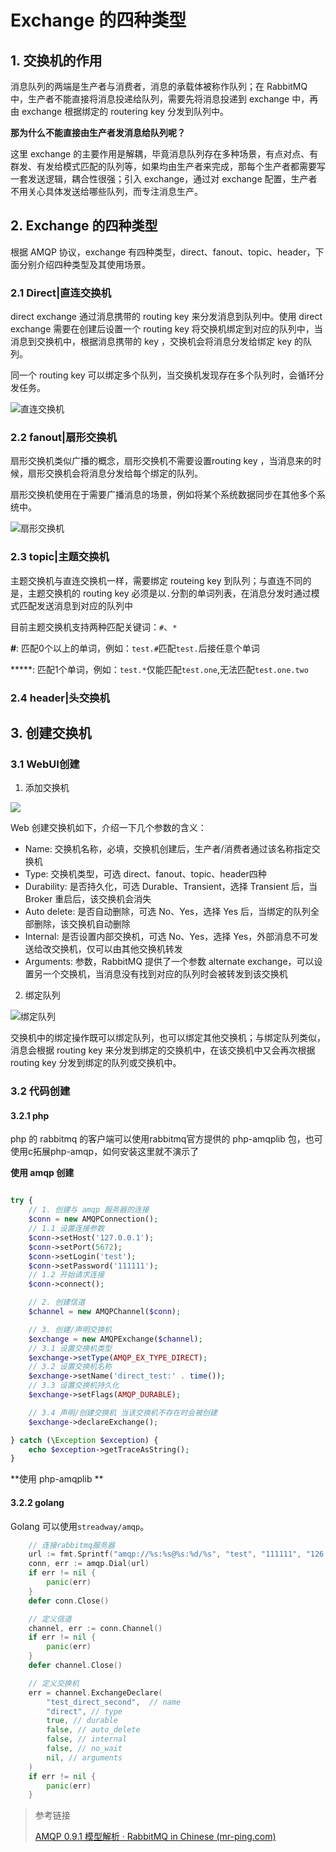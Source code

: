 # Exchange 的四种类型



## 1. 交换机的作用

消息队列的两端是生产者与消费者，消息的承载体被称作队列；在 RabbitMQ 中，生产者不能直接将消息投递给队列，需要先将消息投递到 exchange 中，再由 exchange 根据绑定的 routering key 分发到队列中。

**那为什么不能直接由生产者发消息给队列呢？**

这里 exchange 的主要作用是解耦，毕竟消息队列存在多种场景，有点对点、有群发、有发给模式匹配的队列等，如果均由生产者来完成，那每个生产者都需要写一套发送逻辑，耦合性很强；引入 exchange，通过对 exchange 配置，生产者不用关心具体发送给哪些队列，而专注消息生产。

## 2. Exchange 的四种类型

根据 AMQP 协议，exchange 有四种类型，direct、fanout、topic、header，下面分别介绍四种类型及其使用场景。

### 2.1 Direct|直连交换机

direct exchange 通过消息携带的 routing key 来分发消息到队列中。使用 direct exchange 需要在创建后设置一个 routing key 将交换机绑定到对应的队列中，当消息到交换机中，根据消息携带的 key ，交换机会将消息分发给绑定 key 的队列。

同一个 routing key 可以绑定多个队列，当交换机发现存在多个队列时，会循环分发任务。

![直连交换机](../../image/exchange-direct.png)



### 2.2 fanout|扇形交换机

扇形交换机类似广播的概念，扇形交换机不需要设置routing key ，当消息来的时候，扇形交换机会将消息分发给每个绑定的队列。

扇形交换机使用在于需要广播消息的场景，例如将某个系统数据同步在其他多个系统中。

![扇形交换机](../../image/exchange-fanout.png)

### 2.3 topic|主题交换机

主题交换机与直连交换机一样，需要绑定 routeing key 到队列；与直连不同的是，主题交换机的 routing key 必须是以`.`分割的单词列表，在消息分发时通过模式匹配发送消息到对应的队列中

目前主题交换机支持两种匹配关键词：`#`、`*`

**#**: 匹配0个以上的单词，例如：`test.#`匹配`test.`后接任意个单词

*****: 匹配1个单词，例如：`test.*`仅能匹配`test.one`,无法匹配`test.one.two`


### 2.4 header|头交换机


## 3. 创建交换机

### 3.1 WebUI创建

1. 添加交换机

![](../../image/rabbitmq_webui_add_exchange.png)

Web 创建交换机如下，介绍一下几个参数的含义：

- Name: 交换机名称，必填，交换机创建后，生产者/消费者通过该名称指定交换机
- Type: 交换机类型，可选 direct、fanout、topic、header四种
- Durability: 是否持久化，可选 Durable、Transient，选择 Transient 后，当 Broker 重启后，该交换机会消失
- Auto delete: 是否自动删除，可选 No、Yes，选择 Yes 后，当绑定的队列全部删除，该交换机自动删除
- Internal: 是否设置内部交换机，可选 No、Yes，选择 Yes，外部消息不可发送给改交换机，仅可以由其他交换机转发
- Arguments: 参数，RabbitMQ 提供了一个参数 alternate exchange，可以设置另一个交换机，当消息没有找到对应的队列时会被转发到该交换机



2. 绑定队列

![绑定队列](../../image/bind_queue.png)

交换机中的绑定操作既可以绑定队列，也可以绑定其他交换机；与绑定队列类似，消息会根据 routing key 来分发到绑定的交换机中，在该交换机中又会再次根据 routing key 分发到绑定的队列或交换机中。

### 3.2 代码创建

#### 3.2.1 php

php 的 rabbitmq 的客户端可以使用rabbitmq官方提供的 php-amqplib 包，也可使用c拓展php-amqp，如何安装这里就不演示了

**使用 amqp 创建**

```php

try {
    // 1. 创建与 amqp 服务器的连接
    $conn = new AMQPConnection();
    // 1.1 设置连接参数
    $conn->setHost('127.0.0.1');
    $conn->setPort(5672);
    $conn->setLogin('test');
    $conn->setPassword('111111');
    // 1.2 开始请求连接
    $conn->connect();

    // 2. 创建信道
    $channel = new AMQPChannel($conn);

    // 3. 创建/声明交换机
    $exchange = new AMQPExchange($channel);
    // 3.1 设置交换机类型
    $exchange->setType(AMQP_EX_TYPE_DIRECT);
    // 3.2 设置交换机名称
    $exchange->setName('direct_test:' . time());
    // 3.3 设置交换机持久化
    $exchange->setFlags(AMQP_DURABLE);

    // 3.4 声明/创建交换机 当该交换机不存在时会被创建
    $exchange->declareExchange();

} catch (\Exception $exception) {
    echo $exception->getTraceAsString();
}
```

**使用 php-amqplib **




#### 3.2.2 golang

Golang 可以使用`streadway/amqp`。

```go
	// 连接rabbitmq服务器
	url := fmt.Sprintf("amqp://%s:%s@%s:%d/%s", "test", "111111", "126.0.0.1", 5672, "/")
	conn, err := amqp.Dial(url)
	if err != nil {
		panic(err)
	}
	defer conn.Close()

	// 定义信道
	channel, err := conn.Channel()
	if err != nil {
		panic(err)
	}
	defer channel.Close()

	// 定义交换机
	err = channel.ExchangeDeclare(
		"test_direct_second",  // name
		"direct", // type
		true, // durable
		false, // auto_delete
		false, // internal
		false, // no_wait
		nil, // arguments
	)
	if err != nil {
		panic(err)
	}
```



> 参考链接
>
> [AMQP 0.9.1 模型解析 · RabbitMQ in Chinese (mr-ping.com)](http://rabbitmq.mr-ping.com/AMQP/AMQP_0-9-1_Model_Explained.html#直连交换机)